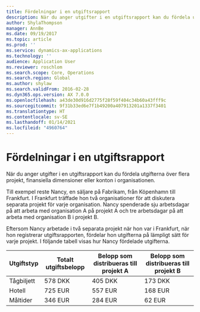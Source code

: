 ```yaml
---
title: Fördelningar i en utgiftsrapport
description: När du anger utgifter i en utgiftsrapport kan du fördela utgifterna över flera projekt, juridiska entiteter eller konton i organisationen.
author: ShylaThompson
manager: AnnBe
ms.date: 09/19/2017
ms.topic: article
ms.prod: ''
ms.service: dynamics-ax-applications
ms.technology: ''
audience: Application User
ms.reviewer: roschlom
ms.search.scope: Core, Operations
ms.search.region: Global
ms.author: shylaw
ms.search.validFrom: 2016-02-28
ms.dyn365.ops.version: AX 7.0.0
ms.openlocfilehash: a43de30d916d2775f28f59f404c34b60a43fff9c
ms.sourcegitcommit: 9f31b33ed6e7f1b49200a407913201a1337f3401
ms.translationtype: HT
ms.contentlocale: sv-SE
ms.lasthandoff: 01/14/2021
ms.locfileid: "4960764"
---
```

# <a name="expense-report-distributions"></a>Fördelningar i en utgiftsrapport

När du anger utgifter i en utgiftsrapport kan du fördela utgifterna över flera projekt, finansiella dimensioner eller konton i organisationen.

Till exempel reste Nancy, en säljare på Fabrikam, från Köpenhamn till Frankfurt. I Frankfurt träffade hon två organisationer för att diskutera separata projekt för varje organisation. Nancy spenderade sju arbetsdagar på att arbeta med organisation A på projekt A och tre arbetsdagar på att arbeta med organisation B i projekt B.

Eftersom Nancy arbetade i två separata projekt när hon var i Frankfurt, när hon registrerar utgiftsrapporten, fördelar hon utgifterna på lämpligt sätt för varje projekt. I följande tabell visas hur Nancy fördelade utgifterna.


| Utgiftstyp | Totalt utgiftsbelopp|Belopp som distribueras till projekt A| Belopp som distribueras till projekt B |
|--------------|---------------------|-------------------------------|---------------------------------|
|Tågbiljett   |578 DKK              |405 DKK                        |173 DKK                          |
|Hotell         |725 EUR              |557 EUR                        |168 EUR                          |
|Måltider         |346 EUR              |284 EUR                        |62 EUR                           |

